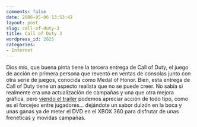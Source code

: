 ```yaml
---
comments: false
date: 2006-05-06 13:53:42
layout: post
slug: call-of-duty-3
title: Call of Duty 3
wordpress_id: 2825
categories:
- Internet
---
```


Dios mío, que buena pinta tiene la tercera entrega de Call of Duty, el juego de acción en primera persona que reventó en ventas de consolas junto con otra serie de juegos, conocida como Medal of Honor. Bien, esta entrega de Call of Duty tiene un aspecto realista que no se puede creer. No sabía si realmente era una actualización de campañas y una que otra mejora gráfica, pero [viendo el trailer](http://media.ps3.ign.com/media/801/801848/vids_1.html) podemos apreciar acción de todo tipo, como es el forcejeo entre jugadores... dejándote un sabor dulzón en la boca y unas ganas ya de meter el DVD en el XBOX 360 para disfrutar de unas frenéticas y movidas campañas.
